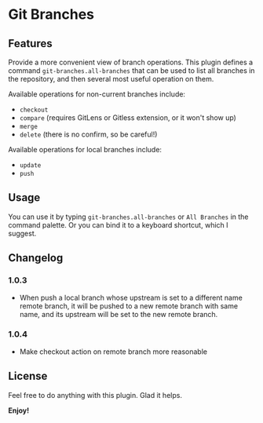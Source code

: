 # Git Branches

## Features

Provide a more convenient view of branch operations.
This plugin defines a command `git-branches.all-branches` that can be used to list all branches in the repository, and then several most useful operation on them.

Available operations for non-current branches include:
- `checkout`
- `compare` (requires GitLens or Gitless extension, or it won't show up)
- `merge`
- `delete` (there is no confirm, so be careful!)

Available operations for local branches include:
- `update`
- `push`

## Usage

You can use it by typing `git-branches.all-branches` or `All Branches` in the command palette.
Or you can bind it to a keyboard shortcut, which I suggest.

## Changelog

### 1.0.3

- When push a local branch whose upstream is set to a different name remote branch, it will be pushed to a new remote branch with same name, and its upstream will be set to the new remote branch.

### 1.0.4

- Make checkout action on remote branch more reasonable

## License

Feel free to do anything with this plugin.
Glad it helps.

**Enjoy!**
